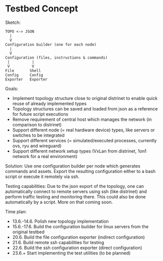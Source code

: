 # Testbed Concept

Sketch:

```
TOPO <-> JSON
  |
  V
Configuration builder (one for each node)
  |
  V
Configuration (files, instructions & commands)
 |          |
 V          V
File       Shell
Config     Config
Exporter   Exporter
```

Goals:

- Implement topology structure close to original distrinet to enable quick reuse of already implemented types
- Topology structures can be saved and loaded from json as a reference for future script executions
- Remove requirement of central host which manages the network (in comparison to distrinet)
- Support different node (= real hardware device) types, like servers or switches to be integrated
- Support different services (= simulated/executed processes, currently ovs, ryu and wireguard)
- Support different network setup types (VxLan from distrinet, 1on1 network for a real environment)

Solution:
Use one configuration builder per node which generates commands and assets. Export the resulting configuration
either to a bash script or execute it remotely via ssh.

Testing capabilities:
Due to the json export of the topology, one can automatically connect to remote servers using ssh (like distrinet)
and perform traffic testing and monitoring there. This could also be done automatically by a script. More on that coming
soon.

Time plan:

- 13.6.-14.6. Polish new topology implementation
- 15.6.-17.6. Build the configuration builder for linux servers from the original testbed
- 20.6. Build the file configuration exporter (indirect configuration)
- 21.6. Build remote ssh capabilities for testing
- 22.6. Build the ssh configuration exporter (direct configuration)
- 23.6.+ Start implementing the test utilities (to be planned)